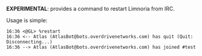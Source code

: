 **EXPERIMENTAL**: provides a command to restart Limnoria from IRC.

Usage is simple:

```
16:36 <@GL> %restart
16:36 <-- Atlas (AtlasBot@bots.overdrivenetworks.com) has quit (Quit: Disconnecting...)
16:36 --> Atlas (AtlasBot@bots.overdrivenetworks.com) has joined #test
```
